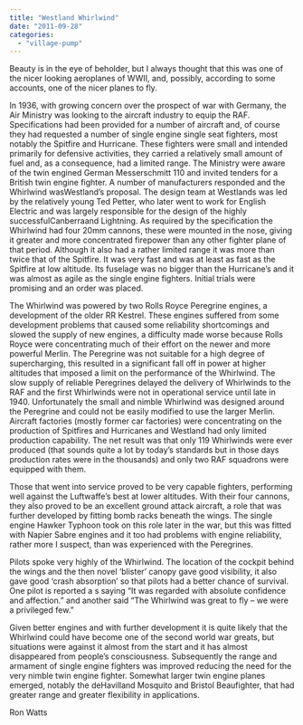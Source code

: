 ```yaml
---
title: "Westland Whirlwind"
date: "2011-09-28"
categories: 
  - "village-pump"
---
```


Beauty is in the eye of beholder, but I always thought that this was one of the nicer looking aeroplanes of WWII, and, possibly, according to some accounts, one of the nicer planes to fly.

In 1936, with growing concern over the prospect of war with Germany, the Air Ministry was looking to the aircraft industry to equip the RAF. Specifications had been provided for a number of aircraft and, of course they had requested a number of single engine single seat fighters, most notably the Spitfire and Hurricane. These fighters were small and intended primarily for defensive activities, they carried a relatively small amount of fuel and, as a consequence, had a limited range. The Ministry were aware of the twin engined German Messerschmitt 110 and invited tenders for a British twin engine fighter. A number of manufacturers responded and the Whirlwind wasWestland’s proposal. The design team at Westlands was led by the relatively young Ted Petter, who later went to work for English Electric and was largely responsible for the design of the highly successfulCanberraand Lightning. As required by the specification the Whirlwind had four 20mm cannons, these were mounted in the nose, giving it greater and more concentrated firepower than any other fighter plane of that period. Although it also had a rather limited range it was more than twice that of the Spitfire. It was very fast and was at least as fast as the Spitfire at low altitude. Its fuselage was no bigger than the Hurricane’s and it was almost as agile as the single engine fighters. Initial trials were promising and an order was placed.

The Whirlwind was powered by two Rolls Royce Peregrine engines, a development of the older RR Kestrel. These engines suffered from some development problems that caused some reliability shortcomings and slowed the supply of new engines, a difficulty made worse because Rolls Royce were concentrating much of their effort on the newer and more powerful Merlin. The Peregrine was not suitable for a high degree of supercharging, this resulted in a significant fall off in power at higher altitudes that imposed a limit on the performance of the Whirlwind. The slow supply of reliable Peregrines delayed the delivery of Whirlwinds to the RAF and the first Whirlwinds were not in operational service until late in 1940. Unfortunately the small and nimble Whirlwind was designed around the Peregrine and could not be easily modified to use the larger Merlin. Aircraft factories (mostly former car factories) were concentrating on the production of Spitfires and Hurricanes and Westland had only limited production capability. The net result was that only 119 Whirlwinds were ever produced (that sounds quite a lot by today’s standards but in those days production rates were in the thousands) and only two RAF squadrons were equipped with them.

Those that went into service proved to be very capable fighters, performing well against the Luftwaffe’s best at lower altitudes. With their four cannons, they also proved to be an excellent ground attack aircraft, a role that was further developed by fitting bomb racks beneath the wings. The single engine Hawker Typhoon took on this role later in the war, but this was fitted with Napier Sabre engines and it too had problems with engine reliability, rather more I suspect, than was experienced with the Peregrines.

Pilots spoke very highly of the Whirlwind. The location of the cockpit behind the wings and the then novel ‘blister’ canopy gave good visibility, it also gave good ‘crash absorption’ so that pilots had a better chance of survival. One pilot is reported a s saying “It was regarded with absolute confidence and affection.” and another said “The Whirlwind was great to fly – we were a privileged few.”

Given better engines and with further development it is quite likely that the Whirlwind could have become one of the second world war greats, but situations were against it almost from the start and it has almost disappeared from people’s consciousness. Subsequently the range and armament of single engine fighters was improved reducing the need for the very nimble twin engine fighter. Somewhat larger twin engine planes emerged, notably the deHavilland Mosquito and Bristol Beaufighter, that had greater range and greater flexibility in applications.

Ron Watts
